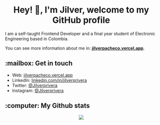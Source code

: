 
<h1 align="center"> Hey! 👋, I'm Jilver, welcome to my GitHub profile </h1>
I am a self-taught Frontend Developer and a final year student of Electronic Engineering based in Colombia.

You can see more information about me in: <b>[jilverpacheco.vercel.app](https://jilverpacheco.vercel.app/)</b>. 
<!-- https://jilverpacheco.netlify.app/ -->
<h2 align="left">:mailbox: Get in touch </h2>

- Web: [jilverpacheco.vercel.app](https://jilverpacheco.vercel.app/)
- LinkedIn: [linkedin.com/in/jilverprivera](https://www.linkedin.com/in/jilverprivera/)
- Twitter: [@Jilverprivera](https://twitter.com/Jilverprivera)
- Instagram: [@Jilverprivera](https://www.instagram.com/jilverprivera/)

<h2 align="left">:computer: My Github stats </h2>
<p align="center">
  <img src="https://github-readme-stats.vercel.app/api/top-langs/?username=jilverprivera&hide=java,html&title_color=ffffff&text_color=c9cacc&icon_color=2bbc8a&bg_color=1d1f21"/>
</p>

  
  
   
